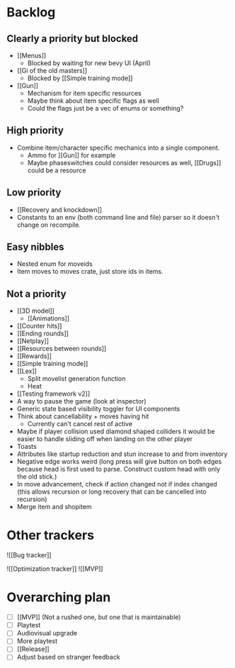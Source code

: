 # Backlog
## Clearly a priority but blocked
- [[Menus]]
	- Blocked by waiting for new bevy UI (April)
- [[Gi of the old masters]]
	- Blocked by [[Simple training mode]]
- [[Gun]]
	- Mechanism for item specific resources
	- Maybe think about item specific flags as well
	- Could the flags just be a vec of enums or something?

## High priority
- Combine item/character specific mechanics into a single component.
	- Ammo for [[Gun]] for example
	- Maybe phaseswitches could consider resources as well, [[Drugs]] could be a resource

## Low priority
- [[Recovery and knockdown]]
- Constants to an env (both command line and file) parser so it doesn't change on recompile.

## Easy nibbles
- Nested enum for moveids
- Item moves to moves crate, just store ids in items.

## Not a priority
- [[3D model]]
	- [[Animations]]
- [[Counter hits]]
- [[Ending rounds]]
- [[Netplay]]
- [[Resources between rounds]]
- [[Rewards]]
- [[Simple training mode]]
- [[Lex]]
	- Split movelist generation function
	- Heat
- [[Testing framework v2]]
- A way to pause the game (look at inspector)
- Generic state based visibility toggler for UI components
- Think about cancellability + moves having hit
	- Currently can't cancel rest of active
- Maybe if player collision used diamond shaped colliders it would be easier to handle sliding off when landing on the other player
- Toasts
- Attributes like startup reduction and stun increase to and from inventory
- Negative edge works weird (long press will give button on both edges because head is first used to parse. Construct custom head with only the old stick.)
- In move advancement, check if action changed not if index changed (this allows recursion or long recovery that can be cancelled into recursion)
- Merge item and shopitem

# Other trackers
![[Bug tracker]]

![[Optimization tracker]]
![[MVP]]

# Overarching plan
- [ ] [[MVP]] (Not a rushed one, but one that is maintainable)
- [ ] Playtest
- [ ] Audiovisual upgrade
- [ ] More playtest
- [ ] [[Release]]
- [ ] Adjust based on stranger feedback

